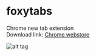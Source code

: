# foxytabs
Chrome new tab extension<br>
Download link: <a href="https://chrome.google.com/webstore/detail/foxy-tabs/legkgkghbgdnjniakjhbecfiohcapejh">Chrome webstore</a>

![alt tag](https://raw.githubusercontent.com/iyawnlikeadog/foxytabs/master/%40stuff/screenshot_1.jpg?raw=1)
